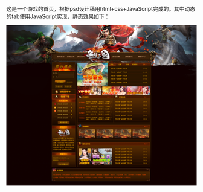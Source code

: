 这是一个游戏的首页，根据psd设计稿用html+css+JavaScript完成的。其中动态的tab使用JavaScript实现，静态效果如下：

![Alt text](./63wan.png)

